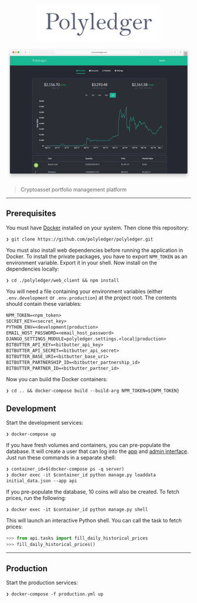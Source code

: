 <p align="center">
  <img src="/web_client/src/assets/logo.png?raw=true" height="100">
</p>

![Screenshot](/polyledger.png?raw=true)

> Cryptoasset portfolio management platform

---

## Prerequisites

You must have [Docker](https://www.docker.com/community-edition) installed on your system. Then clone this repository:

```
❯ git clone https://github.com/polyledger/polyledger.git
```

You must also install web dependencies before running the application in Docker. To install the private packages, you have to export `NPM_TOKEN` as an environment variable. Export it in your shell. Now install on the dependencies locally:

```
❯ cd ./polyledger/web_client && npm install
```

You will need a file containing your environment variables (either `.env.development` or `.env.production`) at the project root. The contents should contain these variables:

```
NPM_TOKEN=<npm_token>
SECRET_KEY=<secret_key>
PYTHON_ENV=<development|production>
EMAIL_HOST_PASSWORD=<email_host_password>
DJANGO_SETTINGS_MODULE=polyledger.settings.<local|production>
BITBUTTER_API_KEY=<bitbutter_api_key>
BITBUTTER_API_SECRET=<bitbutter_api_secret>
BITBUTTER_BASE_URI=<bitbutter_base_uri>
BITBUTTER_PARTNERSHIP_ID=<bitbutter_partnership_id>
BITBUTTER_PARTNER_ID=<bitbutter_partner_id>
```

Now you can build the Docker containers:

```
❯ cd .. && docker-compose build --build-arg NPM_TOKEN=${NPM_TOKEN}
```

## Development

Start the development services:

```
❯ docker-compose up
```

If you have fresh volumes and containers, you can pre-populate the database. It will create a user that can log into the [app](http://localhost:3000/login) and [admin interface](http://localhost:8000/admin/login). Just run these commands in a separate shell:

```
❯ container_id=$(docker-compose ps -q server)
❯ docker exec -it $container_id python manage.py loaddata initial_data.json --app api
```

If you pre-populate the database, 10 coins will also be created. To fetch prices, run the following:

```
❯ docker exec -it $container_id python manage.py shell
```

This will launch an interactive Python shell. You can call the task to fetch prices:

```python
>>> from api.tasks import fill_daily_historical_prices
>>> fill_daily_historical_prices()
```

---

## Production

Start the production services:

```
❯ docker-compose -f production.yml up
```
